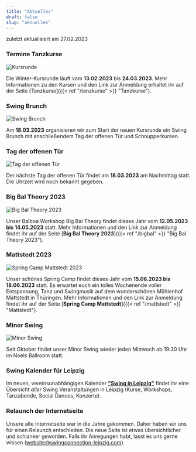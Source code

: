 ```yaml
---
title: "Aktuelles"
draft: false
slug: "aktuelles"
---
```


zuletzt aktualisiert am 27.02.2023

### Termine Tanzkurse

![Kursrunde](../slider_kursrunde.jpeg)

Die Winter-Kursrunde läuft vom **13.02.2023** bis **24.03.2023**. Mehr Informationen zu den Kursen und den Link zur Anmeldung erhaltet ihr auf der Seite [Tanzkurse]({{< ref "/tanzkurse" >}} "Tanzkurse").

### Swing Brunch

![Swing Brunch](../slider_swing_brunch.png)

Am **18.03.2023** organisieren wir zum Start der neuen Kursrunde ein Swing Brunch mit anschließendem Tag der offenen Tür und Schnupperkursen.

### Tag der offenen Tür

![Tag der offenen Tür](../slider_open_door.png)

Der nächste Tag der offenen Tür findet am **18.03.2023** am Nachmittag statt. Die Uhrzeit wird noch bekannt gegeben.

### Big Bal Theory 2023

![Big Bal Theory 2023](../slider_bigbal_2023.png)

Unser Balboa Workshop Big Bal Theory findet dieses Jahr vom **12.05.2023 bis 14.05.2023** statt. Mehr Informationen und den Link zur Anmeldung findet ihr auf der Seite [**Big Bal Theory 2023**]({{< ref "/bigbal" >}} "Big Bal Theory 2023").

### Mattstedt 2023

![Spring Camp Mattstedt 2023](../slider_mattstedt_2023.png)

Unser schönes Spring Camp findet dieses Jahr vom **15.06.2023 bis 18.06.2023** statt. Es erwartet euch ein tolles Wochenende voller Entspannung, Tanz und Swingmusik auf dem wunderschönen Mühlenhof Mattstedt in Thüringen. Mehr Informationen und den Link zur Anmeldung findet ihr auf der Seite [**Spring Camp Mattstedt**]({{< ref "/mattstedt" >}} "Mattstedt").

### Minor Swing

![Minor Swing](../slider_minor_swing.png)

Seit Oktober findet unser Minor Swing wieder jeden Mittwoch ab 19:30 Uhr im Noels Ballroom statt.

### Swing Kalender für Leipzig
Im neuen, vereinsunabhängigen Kalender [**"Swing in Leipzig"**](https://kalender.digital/0c529f4b4448ea55b992) findet ihr eine Übersicht *aller* Swing Veranstaltungen in Leipzig (Kurse, Workshops, Tanzabende, Social Dances, Konzerte).

### Relaunch der Internetseite
Unsere alte Internetseite war in die Jahre gekommen. Daher haben wir uns für einen Relaunch entschieden. Die neue Seite ist etwas übersichtlicher und schlanker geworden. Falls ihr Anregungen habt, lasst es uns gerne wissen (website@swingconnection-leipzig.com).

